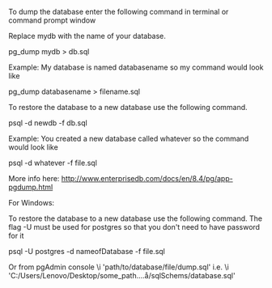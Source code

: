 To dump the database enter the following command in terminal or command prompt window

Replace mydb with the name of your database.

pg_dump mydb > db.sql

Example: My database is named databasename so my command would look like

pg_dump databasename > filename.sql

To restore the database to a new database use the following command.

psql -d newdb -f db.sql

Example: You created a new database called whatever so the command would look like

psql -d whatever -f file.sql

More info here: http://www.enterprisedb.com/docs/en/8.4/pg/app-pgdump.html

For Windows:

To restore the database to a new database use the following command. The flag -U must be used for postgres so that you don't need to have password for it

psql -U postgres -d nameofDatabase -f file.sql

Or from pgAdmin console
\i 'path/to/database/file/dump.sql'
i.e. \i 'C:/Users/Lenovo/Desktop/some_path....å/sqlSchems/database.sql'
